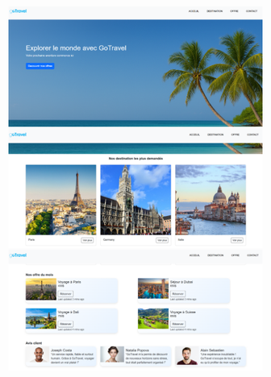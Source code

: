 ![App_Screenshot](Screenshot1.png)
![App_Screenshot](Screenshot2.png)
![App_Screenshot](Screenshot3.png)


